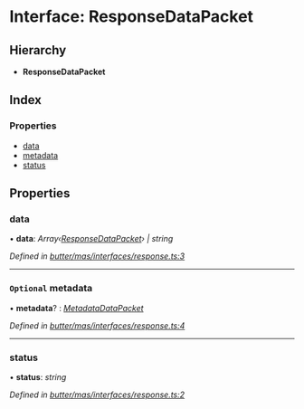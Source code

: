 
# Interface: ResponseDataPacket

## Hierarchy

* **ResponseDataPacket**

## Index

### Properties

* [data](_butter_mas_interfaces_response_.responsedatapacket.md#data)
* [metadata](_butter_mas_interfaces_response_.responsedatapacket.md#optional-metadata)
* [status](_butter_mas_interfaces_response_.responsedatapacket.md#status)

## Properties

###  data

• **data**: *Array‹[ResponseDataPacket](_butter_mas_interfaces_response_.responsedatapacket.md)› | string*

*Defined in [butter/mas/interfaces/response.ts:3](https://github.com/butter-robotics/Butter.MAS.JavascriptAPI/blob/2d105e8/butter/mas/interfaces/response.ts#L3)*

___

### `Optional` metadata

• **metadata**? : *[MetadataDataPacket](_butter_mas_interfaces_response_.metadatadatapacket.md)*

*Defined in [butter/mas/interfaces/response.ts:4](https://github.com/butter-robotics/Butter.MAS.JavascriptAPI/blob/2d105e8/butter/mas/interfaces/response.ts#L4)*

___

###  status

• **status**: *string*

*Defined in [butter/mas/interfaces/response.ts:2](https://github.com/butter-robotics/Butter.MAS.JavascriptAPI/blob/2d105e8/butter/mas/interfaces/response.ts#L2)*
